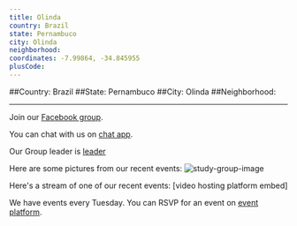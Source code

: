 ```yaml
---
title: Olinda
country: Brazil
state: Pernambuco
city: Olinda
neighborhood: 
coordinates: -7.99864, -34.845955
plusCode:
---
```


##Country: Brazil
##State: Pernambuco
##City: Olinda
##Neighborhood: 
*****
Join our [Facebook group](https://www.facebook.com/groups/free.code.camp.olinda).

You can chat with us on [chat app]().

Our Group leader is [leader]()

Here are some pictures from our recent events:
![study-group-image]()

Here's a stream of one of our recent events:
[video hosting platform embed]

We have events every Tuesday. You can RSVP for an event on [event platform]().
